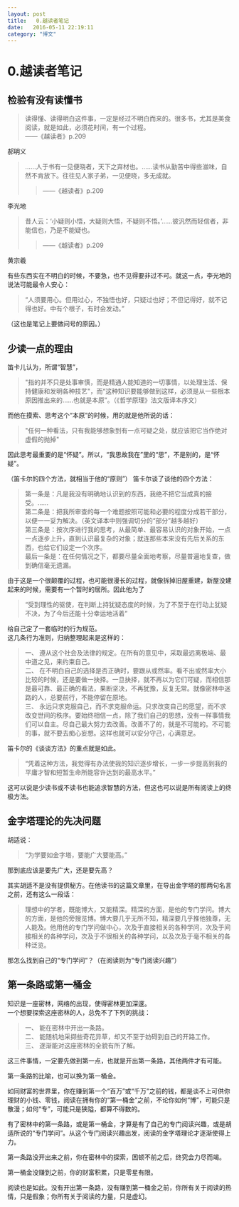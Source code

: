```yaml
---
layout: post
title:   0.越读者笔记
date:   2016-05-11 22:19:11
category: "博文"
---
```

# 0.越读者笔记

## 检验有没有读懂书

>读得懂、读得明白这件事，一定是经过不明白而来的。很多书，尤其是美食阅读，就是如此，必须花时间，有一个过程。  
>——《越读者》p.209

郝明义 


>……人于书有一见便晓者，天下之弃材也。……读书从勤苦中得些滋味，自然不肯放下。往往见人家子弟，一见便晓，多无成就。  
>>——《越读者》p.209

李光地

>昔人云：‘小疑则小悟，大疑则大悟，不疑则不悟。’……彼汎然而轻信者，非能信也，乃是不能疑也。  
>>——《越读者》p.209

黄宗羲

有些东西实在不明白的时候，不要急，也不见得要非过不可。就这一点，李光地的说法可能最令人安心：
>“人须要用心。但用过心，不独悟也好，只疑过也好；不但记得好，就不记得也好。中有个根子，有时会发动。”  

（这也是笔记上要做问号的原因。）


## 少读一点的理由

笛卡儿认为，所谓“智慧”，

>"指的并不只是处事审慎，而是精通人能知道的一切事情，以处理生活、保持健康和发明各种技艺"，而“这种知识要能够做到这样，必须是从一些根本原因推出来的……也就是本原”。（《哲学原理》法文版译本序文）

而他在摸索、思考这个“本原”的时候，用的就是他所说的话：
>"任何一种看法，只有我能够想象到有一点可疑之处，就应该把它当作绝对虚假的抛掉"

因此思考最重要的是“怀疑”。所以，“我思故我在”里的“思”，不是别的，是“怀疑”。


（笛卡尔的四个方法，就相当于他的“原则”）
笛卡尔谈了谈他的四个方法：

>第一条是：凡是我没有明确地认识到的东西，我绝不把它当成真的接受。……  
>第二条是：把我所审查的每一个难题按照可能和必要的程度分成若干部分，以便一一妥为解决。（英文译本中则强调切分的“部分”越多越好）  
>第三条是：按次序进行我的思考，从最简单、最容易认识的对象开始，一点一点逐步上升，直到认识最复杂的对象；就连那些本来没有先后关系的东西，也给它们设定一个次序。  
>最后一条是：在任何情况之下，都要尽量全面地考察，尽量普遍地复查，做到确信毫无遗漏。  

由于这是一个很颠覆的过程，也可能很漫长的过程，就像拆掉旧屋重建，新屋没建起来的时候，需要有一个暂时的居所。因此他为了  

>“受到理性的驱使，在判断上持犹疑态度的时候，为了不至于在行动上犹疑不决，为了今后还能十分幸运地活着”  

给自己定了一套临时的行为规范。  
这几条行为准则，归纳整理起来是这样的：  

>一、 遵从这个社会及法律的规定。在所有的意见中，采取最远离极端、最中道之见，来约束自己。  
>二、 在不明白自己的选择是否正确时，要跟从或然率。看不出或然率大小比较的时候，还是要做一抉择。一旦抉择，就不再以为它们可疑，而相信那是最可靠、最正确的看法，果断坚决，不再犹豫，反复无常。就像密林中迷路的人，总要前行，不能停留在原地。  
>三、 永远只求克服自己，而不求克服命运。只求改变自己的愿望，而不求改变世间的秩序。要始终相信一点，除了我们自己的思想，没有一样事情我们可以自主。尽自己最大努力去改善。改善不了的，就是不可能的。不可能的事，就不要去痴心妄想。这样也就可以安分守己，心满意足。  

笛卡尔的《谈谈方法》的重点就是如此。  

>“凭着这种方法，我觉得有办法使我的知识逐步增长，一步一步提高到我的平庸才智和短暂生命所能容许达到的最高水平。”  

这可以说是少读书或不读书也能追求智慧的方法，但这也可以说是所有阅读上的终极方法。  


## 金字塔理论的先决问题

胡适说：

>“为学要如金字塔，要能广大要能高。”  

那到底应该是要先广大，还是要先高？

其实胡适不是没有提供秘方。在他读书的这篇文章里，在导出金字塔的那两句名言之前，还有这么一段话：  

>理想中的学者，既能博大，又能精深。精深的方面，是他的专门学问。博大的方面，是他的旁搜览博。博大要几乎无所不知，精深要几乎推他独尊，无人能及。他用他的专门学问做中心，次及于直接相关的各种学问，次及于间接相关的各种学问，次及于不很相关的各种学问，以及次及于毫不相关的各种泛览。  

那怎么找到自己的“专门学问”？（在阅读则为“专门阅读兴趣”） 



## 第一条路或第一桶金  

知识是一座密林，网络的出现，使得密林更加深邃。  
一个想要探索这座密林的人，总免不了下列的挑战：  

>一、 能在密林中开出一条路。  
>二、 能随机地采撷些奇花异草，却又不至于妨碍到自己的开路工作。  
>三、 逐渐能对这座密林的全貌有所了解。  

这三件事情，一定要先做到第一点，也就是开出第一条路，其他两件才有可能。  

第一条路的比喻，也可以换为第一桶金。  

如同财富的世界里，你在赚到第一个“百万”或“千万”之前的钱，都是谈不上可供你理财的小钱、零钱，阅读在拥有你的“第一桶金”之前，不论你如何“博”，可能只是散漫；如何“专”，可能只是狭隘，都算不得数的。  

有了密林中的第一条路，或是第一桶金，才算是有了自己的专门阅读兴趣，或是胡适所说的“专门学问”。从这个专门阅读兴趣出发，阅读的金字塔理论才逐渐使得上力。  

第一条路没开出来之前，你在密林中的探索，困顿不前之后，终究会力尽而竭。  

第一桶金没赚到之前，你的财富积累，只是零星有限。  

阅读也是如此。没有开出第一条路，没有赚到第一桶金之前，你所有关于阅读的热情，只是假象；你所有关于阅读的力量，只是虚幻。  


